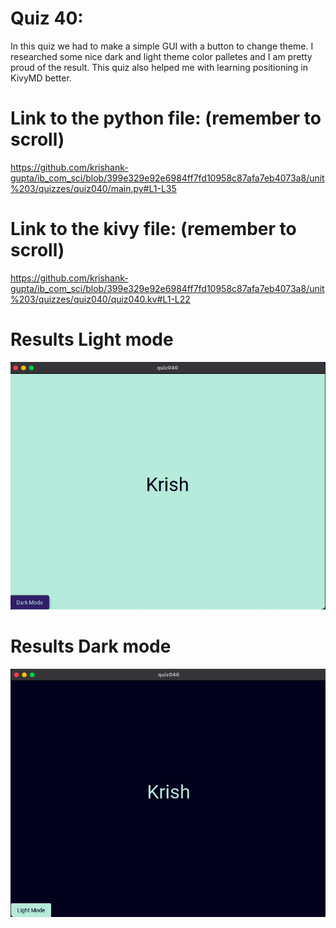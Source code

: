 # Quiz 40: 

In this quiz we had to make a simple GUI with a button to change theme. I researched some nice dark and light theme color palletes and I am pretty proud of the result. This quiz also helped me with learning positioning in KivyMD better.

# Link to the python file: (remember to scroll)

https://github.com/krishank-gupta/ib_com_sci/blob/399e329e92e6984ff7fd10958c87afa7eb4073a8/unit%203/quizzes/quiz040/main.py#L1-L35

# Link to the kivy file: (remember to scroll)

https://github.com/krishank-gupta/ib_com_sci/blob/399e329e92e6984ff7fd10958c87afa7eb4073a8/unit%203/quizzes/quiz040/quiz040.kv#L1-L22

# Results Light mode

![quiz040results](./light.png)

# Results Dark mode

![quiz040results](./dark.png)


 


